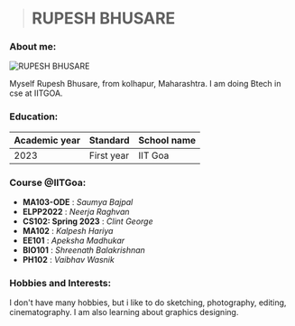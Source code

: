 ># RUPESH BHUSARE

### About me:
![RUPESH BHUSARE](https://images.unsplash.com/photo-1635805737707-575885ab0820?ixlib=rb-4.0.3&ixid=MnwxMjA3fDB8MHxwaG90by1wYWdlfHx8fGVufDB8fHx8&auto=format&fit=crop&w=687&q=80)

Myself Rupesh Bhusare, from kolhapur, Maharashtra. I am doing Btech in cse at IITGOA.

### Education:

| Academic year | Standard | School name |
|---------------|----------|-------------|
| 2023          | First year| IIT Goa    |

### Course @IITGoa:
- **MA103-ODE** : *Saumya Bajpal*
- **ELPP2022** : *Neerja Raghvan*
- **CS102: Spring 2023** : *Clint George*
- **MA102** : *Kalpesh Hariya*
- **EE101** : *Apeksha Madhukar*
- **BIO101** : *Shreenath Balakrishnan*
- **PH102** : *Vaibhav Wasnik*

### Hobbies and Interests:
I don't have many hobbies, but i like to do sketching, photography, editing, cinematography. I am also learning about graphics designing.



